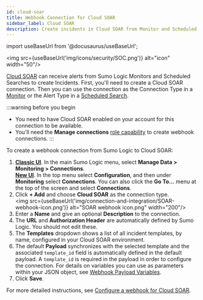 ```yaml
---
id: cloud-soar
title: Webhook Connection for Cloud SOAR
sidebar_label: Cloud SOAR
description: Create incidents in Cloud SOAR from Monitor and Scheduled Search alerts.
---
```


import useBaseUrl from '@docusaurus/useBaseUrl';

<img src={useBaseUrl('img/icons/security/SOC.png')} alt="icon" width="50"/>

[Cloud SOAR](/docs/cloud-soar) can receive alerts from Sumo Logic Monitors and Scheduled Searches to create Incidents. First, you'll need to create a Cloud SOAR connection. Then you can use the connection as the Connection Type in a [Monitor](/docs/alerts/monitors) or the Alert Type in a [Scheduled Search](schedule-searches-webhook-connections.md).

:::warning before you begin
* You need to have Cloud SOAR enabled on your account for this connection to be available.
* You'll need the **Manage connections** [role capability](/docs/manage/users-roles/roles/role-capabilities) to create webhook connections.
:::

To create a webhook connection from Sumo Logic to Cloud SOAR:

1. [**Classic UI**](/docs/get-started/sumo-logic-ui-classic). In the main Sumo Logic menu, select **Manage Data > Monitoring > Connections**. <br/>[**New UI**](/docs/get-started/sumo-logic-ui). In the top menu select **Configuration**, and then under **Monitoring** select **Connections**. You can also click the **Go To...** menu at the top of the screen and select **Connections**. 
1. Click **+ Add** and choose **Cloud SOAR** as the connection type.<br/> <img src={useBaseUrl('img/connection-and-integration/SOAR-webhook-icon.png')} alt="SOAR webhook icon.png" width="200"/>
1. Enter a **Name** and give an optional **Description** to the connection.
1. The **URL** and **Authorization Header** are automatically defined by Sumo Logic. You should not edit these.
1. The **Templates** dropdown shows a list of all incident templates, by name, configured in your Cloud SOAR environment.
1. The default **Payload** synchronizes with the selected template and the associated `template_id` field is automatically defined in the default payload. A `template_id` is required in the payload in order to configure the connection. For details on variables you can use as parameters within your JSON object, see [Webhook Payload Variables](set-up-webhook-connections.md).
1. Click **Save**.

For more detailed instructions, see [Configure a webhook for Cloud SOAR](/docs/cloud-soar/automation/#configure-a-webhook-for-cloud-soar).